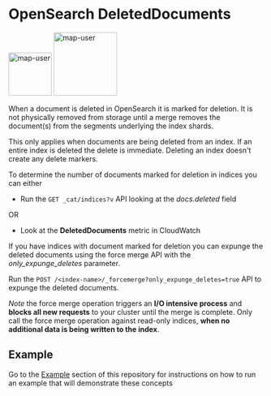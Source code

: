 # OpenSearch DeletedDocuments

<img width="85" alt="map-user" src="https://img.shields.io/badge/views-892-green"> <img width="125" alt="map-user" src="https://img.shields.io/badge/unique visits-390-green">

When a document is deleted in OpenSearch it is marked for deletion. It is not physically removed from storage until a merge removes the document(s) from the segments underlying the index shards.

This only applies when documents are being deleted from an index. If an entire index is deleted the delete is immediate. Deleting an index doesn't create any delete markers.

To determine the number of documents marked for deletion in indices you can either

* Run the ```GET _cat/indices?v``` API looking at the *docs.deleted* field

OR

* Look at the **DeletedDocuments** metric in CloudWatch

If you have indices with document marked for deletion you can expunge the deleted documents using the force merge API with the *only_expunge_deletes* parameter.

Run the ```POST /<index-name>/_forcemerge?only_expunge_deletes=true``` API to expunge the deleted documents.

*Note* the force merge operation triggers an **I/O intensive process** and **blocks all new requests** to your cluster until the merge is complete. Only call the force merge operation against read-only indices, **when no additional data is being written to the index**.

## Example
Go to the [Example](https://github.com/ev2900/OpenSearch_DeletedDocuments/tree/main/Example) section of this repository for instructions on how to run an example that will demonstrate these concepts
